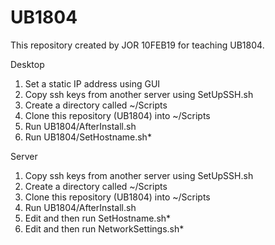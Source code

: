 # UB1804
This repository created by JOR 10FEB19 for teaching UB1804.

Desktop
1. Set a static IP address using GUI
2. Copy ssh keys from another server using SetUpSSH.sh
3. Create a directory called ~/Scripts
4. Clone this repository (UB1804) into ~/Scripts
5. Run UB1804/AfterInstall.sh 
6. Run UB1804/SetHostname.sh*

Server
1. Copy ssh keys from another server using SetUpSSH.sh
2. Create a directory called ~/Scripts
3. Clone this repository (UB1804) into ~/Scripts
4. Run UB1804/AfterInstall.sh 
5. Edit and then run SetHostname.sh*
6. Edit and then run NetworkSettings.sh*

